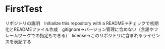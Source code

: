 FirstTest
=========

リポジトリの説明　Initialize this repository with a README→チェックで初期化とREADMEファイル作成　gitignore→バージョン管理に含めない（言語やフレームワークでの指定もできる）　license→このリポジトリに含まれるライセンスを表記する

